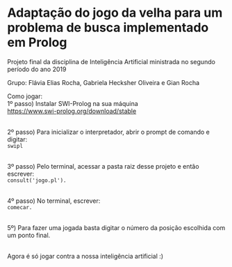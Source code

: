 # Adaptação do jogo da velha para um problema de busca implementado em Prolog
Projeto final da disciplina de Inteligência Artificial ministrada no segundo período do ano 2019

Grupo: Flávia Elias Rocha, Gabriela Hecksher Oliveira e Gian Rocha

Como jogar:<br/>
1º passo) Instalar SWI-Prolog na sua máquina<br/>
		https://www.swi-prolog.org/download/stable<br/><br/>

2º passo) Para inicializar o interpretador, abrir o prompt de comando e digitar:<br/>
	`swipl`<br/><br/>

3º passo) Pelo terminal, acessar a pasta raiz desse projeto e então escrever:<br/>
	`consult('jogo.pl').`<br/><br/>

4º passo) No terminal, escrever:<br/>
	`comecar.`<br/><br/>

5º) Para fazer uma jogada basta digitar o número da posição escolhida com um ponto final.<br/><br/>

Agora é só jogar contra a nossa inteligência artificial :)